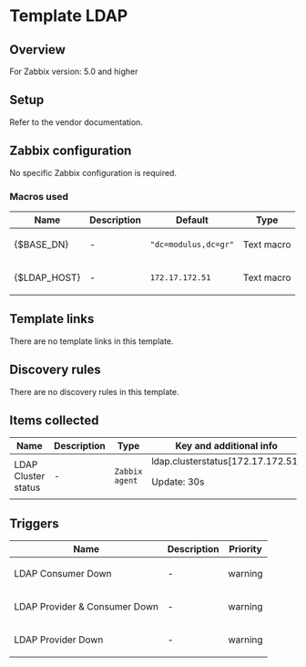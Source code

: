 # Template LDAP

## Overview

For Zabbix version: 5.0 and higher

## Setup

Refer to the vendor documentation.

## Zabbix configuration

No specific Zabbix configuration is required.

### Macros used

|Name|Description|Default|Type|
|----|-----------|-------|----|
|{$BASE_DN}|<p>-</p>|`"dc=modulus,dc=gr"`|Text macro|
|{$LDAP_HOST}|<p>-</p>|`172.17.172.51`|Text macro|
## Template links

There are no template links in this template.

## Discovery rules

There are no discovery rules in this template.

## Items collected

|Name|Description|Type|Key and additional info|
|----|-----------|----|----|
|LDAP Cluster status|<p>-</p>|`Zabbix agent`|ldap.clusterstatus[172.17.172.51]<p>Update: 30s</p>|
## Triggers

|Name|Description|Priority|
|----|-----------|----|
|LDAP Consumer Down|<p>-</p>|warning|
|LDAP Provider & Consumer Down|<p>-</p>|warning|
|LDAP Provider Down|<p>-</p>|warning|
